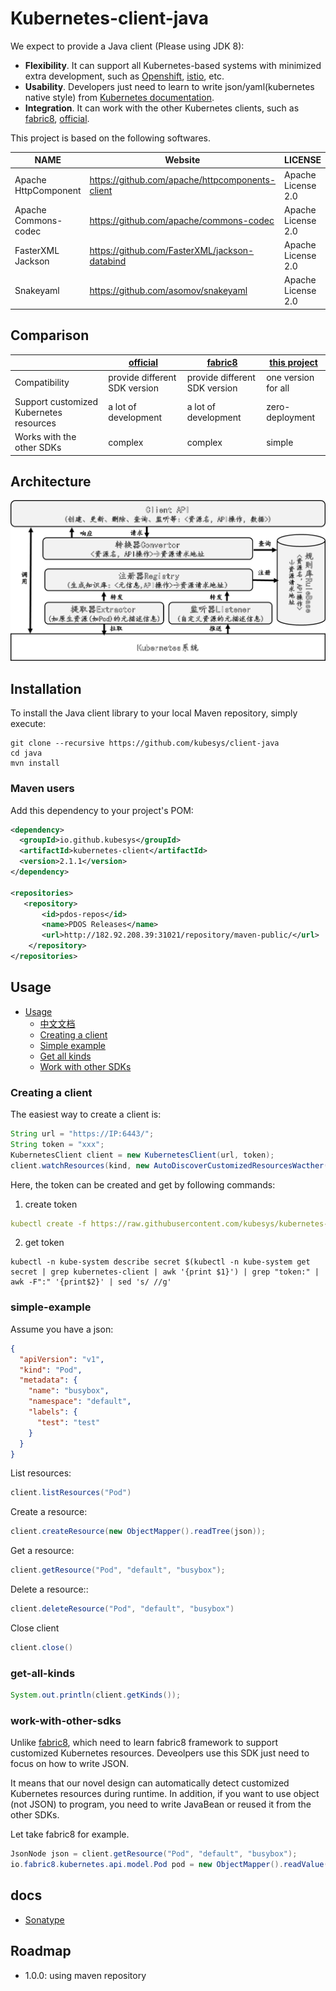 # Kubernetes-client-java

We expect to provide a Java client (Please using JDK 8):

- **Flexibility**. It can support all Kubernetes-based systems with minimized extra development, such as [Openshift](https://www.redhat.com/en/technologies/cloud-computing/openshift), [istio](https://istio.io/), etc.
- **Usability**. Developers just need to learn to write json/yaml(kubernetes native style) from [Kubernetes documentation](https://kubernetes.io/docs/home/).
- **Integration**. It can work with the other Kubernetes clients, such as [fabric8](https://github.com/fabric8io/kubernetes-client), [official](https://github.com/kubernetes-client/java/).

This project is based on the following softwares.

|               NAME            |   Website                       |      LICENSE              | 
|-------------------------------|---------------------------------|---------------------------|
|     Apache HttpComponent      |  https://github.com/apache/httpcomponents-client |  Apache License 2.0 |
|     Apache Commons-codec      |  https://github.com/apache/commons-codec         |  Apache License 2.0 |
|     FasterXML Jackson         |  https://github.com/FasterXML/jackson-databind   |  Apache License 2.0 |
|     Snakeyaml                 |  https://github.com/asomov/snakeyaml             |  Apache License 2.0 |
 
## Comparison

|                           | [official](https://github.com/kubernetes-client/java/) | [fabric8](https://github.com/fabric8io/kubernetes-client) | [this project](https://github.com/kubesys/kubernetes-client)  | 
|---------------------------|------------------|------------------|-------------------|
|        Compatibility                      |  provide different SDK version | provide different SDK version |  one version for all |
|  Support customized Kubernetes resources  |  a lot of development          | a lot of development          |  zero-deployment     |
|    Works with the other SDKs              |  complex                       | complex                       |  simple              |     

## Architecture

![avatar](/docs/arch.png)
 
## Installation

To install the Java client library to your local Maven repository, simply execute:

```shell
git clone --recursive https://github.com/kubesys/client-java
cd java
mvn install
```

### Maven users

Add this dependency to your project's POM:

```xml
<dependency>
  <groupId>io.github.kubesys</groupId>
  <artifactId>kubernetes-client</artifactId>
  <version>2.1.1</version> 
</dependency>

<repositories>
   <repository>
       <id>pdos-repos</id>
       <name>PDOS Releases</name>
       <url>http://182.92.208.39:31021/repository/maven-public/</url>
    </repository>
</repositories>
```

## Usage

- [Usage](#usage)
    - [中文文档](https://www.yuque.com/kubesys/kubernetes-client/overview)
    - [Creating a client](#creating-a-client)
    - [Simple example](#simple-example)
    - [Get all kinds](#get-all-kinds)
    - [Work with other SDKs](#work-with-other-sdks)
    


### Creating a client


The easiest way to create a client is:

```java
String url = "https://IP:6443/";
String token = "xxx";
KubernetesClient client = new KubernetesClient(url, token);
client.watchResources(kind, new AutoDiscoverCustomizedResourcesWacther(client));
```

Here, the token can be created and get by following commands:

1. create token

```yaml
kubectl create -f https://raw.githubusercontent.com/kubesys/kubernetes-client-java/master/account.yaml
```
2. get token

```kubectl
kubectl -n kube-system describe secret $(kubectl -n kube-system get secret | grep kubernetes-client | awk '{print $1}') | grep "token:" | awk -F":" '{print$2}' | sed 's/ //g'

```



### simple-example

Assume you have a json:

```json
{
  "apiVersion": "v1",
  "kind": "Pod",
  "metadata": {
    "name": "busybox",
    "namespace": "default",
    "labels": {
      "test": "test"
    }
  }
}
```

List resources:

```java
client.listResources("Pod")
```

Create a resource:

```java
client.createResource(new ObjectMapper().readTree(json));
```

Get a resource:

```java
client.getResource("Pod", "default", "busybox");
```

Delete a resource::

```java
client.deleteResource("Pod", "default", "busybox")
```


Close client

```java
client.close()
```

### get-all-kinds

```java
System.out.println(client.getKinds());
```

### work-with-other-sdks

Unlike [fabric8](https://github.com/fabric8io/kubernetes-client), which need to learn fabric8 framework to support customized Kubernetes resources. Deveolpers use this SDK just need to focus on how to write JSON.

It means that our novel design can automatically detect customized Kubernetes resources during runtime.
In addition, if you want to use object (not JSON) to program, 
you need to write JavaBean or reused it from the other SDKs. 

Let take fabric8 for example.


```java
JsonNode json = client.getResource("Pod", "default", "busybox");
io.fabric8.kubernetes.api.model.Pod pod = new ObjectMapper().readValue(json.toString(), io.fabric8.kubernetes.api.model.Pod.class);
```

## docs

- [Sonatype](https://mp.weixin.qq.com/s?__biz=Mzg2MDYzODI5Nw==&mid=2247493958&idx=1&sn=d7e47334823f58db7ce012783045f382&source=41#wechat_redirect)

## Roadmap

- 1.0.0:  using maven repository
